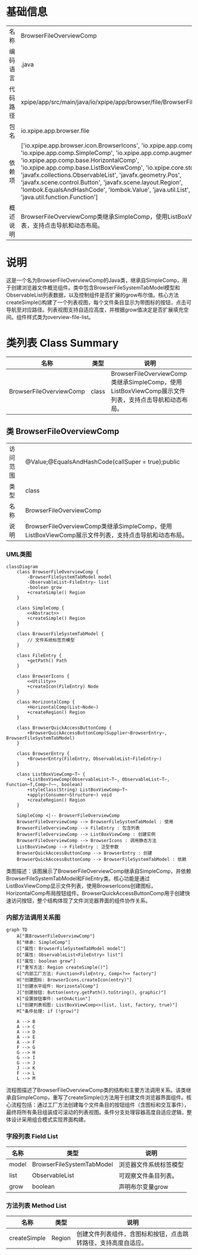 # 基础信息

|      |      |
|------|------|
| 名称 | BrowserFileOverviewComp |
| 编码语言 | .java |
| 代码路径 | xpipe/app/src/main/java/io/xpipe/app/browser/file/BrowserFileOverviewComp.java |
| 包名 | io.xpipe.app.browser.file |
| 依赖项 | ['io.xpipe.app.browser.icon.BrowserIcons', 'io.xpipe.app.comp.Comp', 'io.xpipe.app.comp.SimpleComp', 'io.xpipe.app.comp.augment.GrowAugment', 'io.xpipe.app.comp.base.HorizontalComp', 'io.xpipe.app.comp.base.ListBoxViewComp', 'io.xpipe.core.store.FileEntry', 'javafx.collections.ObservableList', 'javafx.geometry.Pos', 'javafx.scene.control.Button', 'javafx.scene.layout.Region', 'lombok.EqualsAndHashCode', 'lombok.Value', 'java.util.List', 'java.util.function.Function'] |
| 概述说明 | BrowserFileOverviewComp类继承SimpleComp，使用ListBoxViewComp展示文件列表，支持点击导航和动态布局。 |

# 说明

这是一个名为BrowserFileOverviewComp的Java类，继承自SimpleComp，用于创建浏览器文件概览组件。类中包含BrowserFileSystemTabModel模型和ObservableList<FileEntry>列表数据，以及控制组件是否扩展的grow布尔值。核心方法createSimple()构建了一个列表视图，每个文件条目显示为带图标的按钮，点击可导航至对应路径。列表视图支持自适应高度，并根据grow值决定是否扩展填充空间。组件样式类为overview-file-list。

# 类列表 Class Summary

| 名称   | 类型  | 说明 |
|-------|------|-------------|
| BrowserFileOverviewComp | class | BrowserFileOverviewComp类继承SimpleComp，使用ListBoxViewComp展示文件列表，支持点击导航和动态布局。 |



## 类 BrowserFileOverviewComp

|      |      |
|------|------|
| 访问范围 | @Value;@EqualsAndHashCode(callSuper = true);public |
| 类型 | class |
| 名称 | BrowserFileOverviewComp |
| 说明 | BrowserFileOverviewComp类继承SimpleComp，使用ListBoxViewComp展示文件列表，支持点击导航和动态布局。 |


### UML类图

```mermaid
classDiagram
    class BrowserFileOverviewComp {
        -BrowserFileSystemTabModel model
        -ObservableList~FileEntry~ list
        -boolean grow
        +createSimple() Region
    }

    class SimpleComp {
        <<Abstract>>
        +createSimple() Region
    }

    class BrowserFileSystemTabModel {
        // 文件系统标签页模型
    }

    class FileEntry {
        +getPath() Path
    }

    class BrowserIcons {
        <<Utility>>
        +createIcon(FileEntry) Node
    }

    class HorizontalComp {
        +HorizontalComp(List~Node~)
        +createRegion() Region
    }

    class BrowserQuickAccessButtonComp {
        +BrowserQuickAccessButtonComp(Supplier~BrowserEntry~, BrowserFileSystemTabModel)
    }

    class BrowserEntry {
        +BrowserEntry(FileEntry, ObservableList~FileEntry~)
    }

    class ListBoxViewComp~T~ {
        +ListBoxViewComp(ObservableList~T~, ObservableList~T~, Function~T,Comp~?~~, boolean)
        +styleClass(String) ListBoxViewComp~T~
        +apply(Consumer~Structure~) void
        +createRegion() Region
    }

    SimpleComp <|-- BrowserFileOverviewComp
    BrowserFileOverviewComp --> BrowserFileSystemTabModel : 使用
    BrowserFileOverviewComp --> FileEntry : 包含列表
    BrowserFileOverviewComp --> ListBoxViewComp : 创建实例
    BrowserFileOverviewComp --> BrowserIcons : 调用静态方法
    ListBoxViewComp --> FileEntry : 泛型参数
    BrowserQuickAccessButtonComp --> BrowserEntry : 创建
    BrowserQuickAccessButtonComp --> BrowserFileSystemTabModel : 依赖
```

类图描述：该图展示了BrowserFileOverviewComp继承自SimpleComp，并依赖BrowserFileSystemTabModel和FileEntry类。核心功能是通过ListBoxViewComp显示文件列表，使用BrowserIcons创建图标，HorizontalComp布局按钮组件。BrowserQuickAccessButtonComp用于创建快速访问按钮，整个结构体现了文件浏览器界面的组件协作关系。


### 内部方法调用关系图

```mermaid
graph TD
    A["类BrowserFileOverviewComp"]
    B["继承: SimpleComp"]
    C["属性: BrowserFileSystemTabModel model"]
    D["属性: ObservableList<FileEntry> list"]
    E["属性: boolean grow"]
    F["重写方法: Region createSimple()"]
    G["内部工厂方法: Function<FileEntry, Comp<?>> factory"]
    H["创建图标: BrowserIcons.createIcon(entry)"]
    I["创建水平组件: HorizontalComp"]
    J["创建按钮: Button(entry.getPath().toString(), graphic)"]
    K["设置按钮事件: setOnAction"]
    L["创建列表视图: ListBoxViewComp<>(list, list, factory, true)"]
    M["条件处理: if (!grow)"]

    A --> B
    A --> C
    A --> D
    A --> E
    A --> F
    F --> G
    G --> H
    G --> I
    G --> J
    J --> K
    F --> L
    L --> M
```

流程图描述了BrowserFileOverviewComp类的结构和主要方法调用关系。该类继承自SimpleComp，重写了createSimple()方法用于创建文件浏览器界面组件。核心流程包括：通过工厂方法创建每个文件条目的按钮组件（含图标和交互事件），最终将所有条目组装成可滚动的列表视图。条件分支处理容器高度自适应逻辑，整体设计采用组合模式实现界面构建。

### 字段列表 Field List

| 名称  | 类型  | 说明 |
|-------|-------|------|
| model | BrowserFileSystemTabModel | 浏览器文件系统标签模型 |
| list | ObservableList<FileEntry> | 可观察文件条目列表。 |
| grow | boolean | 声明布尔变量grow |

### 方法列表 Method List

| 名称  | 类型  | 说明 |
|-------|-------|------|
| createSimple | Region | 创建文件列表组件，含图标和按钮，点击跳转路径，支持高度自适应。 |





